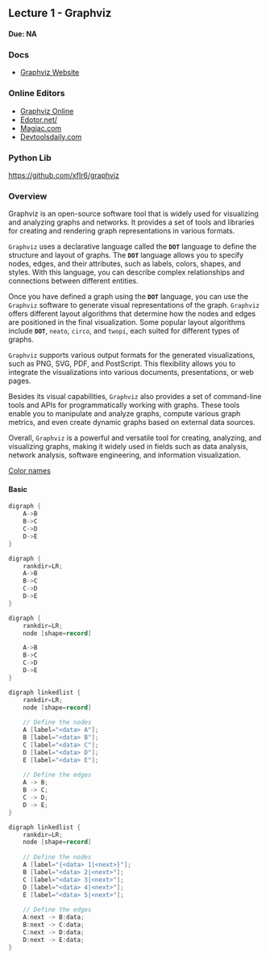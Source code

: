 ## Lecture 1 - Graphviz
#### Due: NA


### Docs
- [Graphviz Website](https://graphviz.org/)

### Online Editors
- [Graphviz Online](https://dreampuf.github.io/GraphvizOnline/)
- [Edotor.net/](https://edotor.net/)
- [Magjac.com](http://magjac.com/graphviz-visual-editor/)
- [Devtoolsdaily.com](https://www.devtoolsdaily.com/graphviz/)

### Python Lib

https://github.com/xflr6/graphviz

### Overview

Graphviz is an open-source software tool that is widely used for visualizing and analyzing graphs and networks. It provides a set of tools and libraries for creating and rendering graph representations in various formats.

`Graphviz` uses a declarative language called the **`DOT`** language to define the structure and layout of graphs. The **`DOT`** language allows you to specify nodes, edges, and their attributes, such as labels, colors, shapes, and styles. With this language, you can describe complex relationships and connections between different entities.

Once you have defined a graph using the **`DOT`** language, you can use the `Graphviz` software to generate visual representations of the graph. `Graphviz` offers different layout algorithms that determine how the nodes and edges are positioned in the final visualization. Some popular layout algorithms include **`DOT`**, `neato`, `circo`, and `twopi`, each suited for different types of graphs.

`Graphviz` supports various output formats for the generated visualizations, such as PNG, SVG, PDF, and PostScript. This flexibility allows you to integrate the visualizations into various documents, presentations, or web pages.

Besides its visual capabilities, `Graphviz` also provides a set of command-line tools and APIs for programmatically working with graphs. These tools enable you to manipulate and analyze graphs, compute various graph metrics, and even create dynamic graphs based on external data sources.

Overall, `Graphviz` is a powerful and versatile tool for creating, analyzing, and visualizing graphs, making it widely used in fields such as data analysis, network analysis, software engineering, and information visualization.


[Color names](https://graphviz.org/doc/info/colors.html)

#### Basic
```java
digraph {
    A->B
    B->C
    C->D
    D->E
}
```

```java
digraph {
    rankdir=LR;
    A->B
    B->C
    C->D
    D->E
}
```

```java
digraph {
    rankdir=LR;
    node [shape=record]

    A->B
    B->C
    C->D
    D->E
}
```


```java
digraph linkedlist {
    rankdir=LR;
    node [shape=record]
    
    // Define the nodes
    A [label="<data> A"];
    B [label="<data> B"];
    C [label="<data> C"];
    D [label="<data> D"];
    E [label="<data> E"];
    
    // Define the edges
    A -> B;
    B -> C;
    C -> D;
    D -> E;
}
```


```java
digraph linkedlist {
    rankdir=LR;
    node [shape=record]
    
    // Define the nodes
    A [label="{<data> 1|<next>}"];
    B [label="<data> 2|<next>"];
    C [label="<data> 3|<next>"];
    D [label="<data> 4|<next>"];
    E [label="<data> 5|<next>"];
    
    // Define the edges
    A:next -> B:data;
    B:next -> C:data;
    C:next -> D:data;
    D:next -> E:data;
}
```